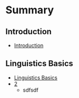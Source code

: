 # Summary

## Introduction
* [Introduction](README.md)

## Linguistics Basics
* [Linguistics Basics](linguistics-basics.md)
* [2](2.md)
    * sdfsdf

